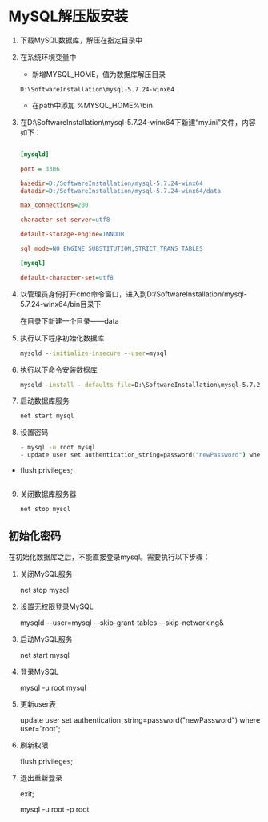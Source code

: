 # MySQL解压版安装

1. 下载MySQL数据库，解压在指定目录中

2. 在系统环境变量中

   + 新增MYSQL_HOME，值为数据库解压目录

   ```
   D:\SoftwareInstallation\mysql-5.7.24-winx64
   ```

   + 在path中添加 %MYSQL_HOME%\bin

3. 在D:\SoftwareInstallation\mysql-5.7.24-winx64下新建“my.ini”文件，内容如下：

   ```ini
   
   [mysqld]
   
   port = 3306
   
   basedir=D:/SoftwareInstallation/mysql-5.7.24-winx64
   datadir=D:/SoftwareInstallation/mysql-5.7.24-winx64/data 
   
   max_connections=200
   
   character-set-server=utf8
   
   default-storage-engine=INNODB
   
   sql_mode=NO_ENGINE_SUBSTITUTION,STRICT_TRANS_TABLES
   
   [mysql]
   
   default-character-set=utf8
   
   ```

4. 以管理员身份打开cmd命令窗口，进入到D:/SoftwareInstallation/mysql-5.7.24-winx64/bin目录下

   在目录下新建一个目录——data

5. 执行以下程序初始化数据库

   ```cmd
   mysqld --initialize-insecure --user=mysql
   ```

6. 执行以下命令安装数据库

   ```cmd
   mysqld -install --defaults-file=D:\SoftwareInstallation\mysql-5.7.24-winx64\my.ini
   ```

7. 启动数据库服务

   ```cmd
   net start mysql
   ```

8. 设置密码

   ```cmd
   - mysql -u root mysql
   - update user set authentication_string=password("newPassword") where user=”root”;
- flush privileges;
   ```

9. 关闭数据库服务器

   ```cmd
   net stop mysql
   ```

## 初始化密码

在初始化数据库之后，不能直接登录mysql。需要执行以下步骤：

1. 关闭MySQL服务

   net stop mysql

2. 设置无权限登录MySQL

   mysqld --user=mysql --skip-grant-tables --skip-networking&

3. 启动MySQL服务

   net start mysql

4. 登录MySQL

   mysql -u root mysql

5. 更新user表

   update user set authentication_string=password("newPassword") where user=”root”;	

6. 刷新权限

   flush privileges;

7. 退出重新登录

   exit;

   mysql -u root -p root